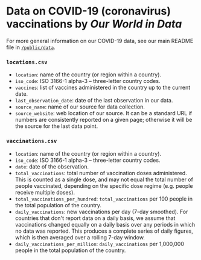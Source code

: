 # Data on COVID-19 (coronavirus) vaccinations by _Our World in Data_

For more general information on our COVID-19 data, see our main README file in [`/public/data`](https://github.com/owid/covid-19-data/tree/master/public/data).

### `locations.csv`

* `location`: name of the country (or region within a country).
* `iso_code`: ISO 3166-1 alpha-3 – three-letter country codes.
* `vaccines`: list of vaccines administered in the country up to the current date.
* `last_observation_date`: date of the last observation in our data.
* `source_name`: name of our source for data collection.
* `source_website`: web location of our source. It can be a standard URL if numbers are consistently reported on a given page; otherwise it will be the source for the last data point.

### `vaccinations.csv`

* `location`: name of the country (or region within a country).
* `iso_code`: ISO 3166-1 alpha-3 – three-letter country codes.
* `date`: date of the observation.
* `total_vaccinations`: total number of vaccination doses administered. This is counted as a single dose, and may not equal the total number of people vaccinated, depending on the specific dose regime (e.g. people receive multiple doses).
* `total_vaccinations_per_hundred`: `total_vaccinations` per 100 people in the total population of the country.
* `daily_vaccinations`: new vaccinations per day (7-day smoothed). For countries that don't report data on a daily basis, we assume that vaccinations changed equally on a daily basis over any periods in which no data was reported. This produces a complete series of daily figures, which is then averaged over a rolling 7-day window.
* `daily_vaccinations_per_million`: `daily_vaccinations` per 1,000,000 people in the total population of the country.
